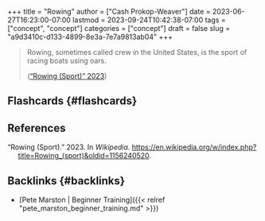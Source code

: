 +++
title = "Rowing"
author = ["Cash Prokop-Weaver"]
date = 2023-06-27T16:23:00-07:00
lastmod = 2023-09-24T10:42:38-07:00
tags = ["concept", "concept"]
categories = ["concept"]
draft = false
slug = "a9d3410c-d133-4899-8e3a-7e7a9813ab04"
+++

> Rowing, sometimes called crew in the United States, is the sport of racing boats using oars.
>
> (<a href="#citeproc_bib_item_1">“Rowing (Sport)” 2023</a>)


## Flashcards {#flashcards}

## References

<style>.csl-entry{text-indent: -1.5em; margin-left: 1.5em;}</style><div class="csl-bib-body">
  <div class="csl-entry"><a id="citeproc_bib_item_1"></a>“Rowing (Sport).” 2023. In <i>Wikipedia</i>. <a href="https://en.wikipedia.org/w/index.php?title=Rowing_(sport)&oldid=1156240520">https://en.wikipedia.org/w/index.php?title=Rowing_(sport)&#38;oldid=1156240520</a>.</div>
</div>


## Backlinks {#backlinks}

-   [Pete Marston | Beginner Training]({{< relref "pete_marston_beginner_training.md" >}})
